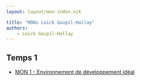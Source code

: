```yaml
---
layout: layout/mon-index.njk

title: "MONs Loïck Goupil-Hallay"
authors:
    - Loïck Goupil-Hallay
---
```


## Temps 1

- [MON 1 - Environnement de développement idéal](./temps-1)
